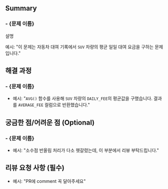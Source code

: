 <!-- 문제별로 해당 내용을 정리해주세요. -->

## Summary

<!-- 간단한 문제 개요를 적습니다. -->

### - {문제 이름}

설명


예시: "이 문제는 자동차 대여 기록에서 `SUV` 차량의 평균 일일 대여 요금을 구하는 문제입니다."

## 해결 과정

### - {문제 이름}

<!-- 문제를 해결하기 위해 사용한 SQL 쿼리의 핵심적인 부분을 설명합니다. -->
- 예시: "`AVG()` 함수를 사용해 `SUV` 차량의 `DAILY_FEE`의 평균값을 구했습니다. 결과를 `AVERAGE_FEE` 컬럼으로 반환했습니다."

## 궁금한 점/어려운 점 (Optional)

### - {문제 이름}

<!-- 해결 과정에서 어려웠거나 질문이 필요한 부분을 적습니다. -->
- 예시: "소수점 반올림 처리가 다소 헷갈렸는데, 이 부분에서 리뷰 부탁드립니다."

## 리뷰 요청 사항 (필수)

<!-- 코드나 쿼리에서 함께 고민해보면 좋을 부분이 있으면 적어주세요. 필요하면 가볍게 의견을 나눌 수 있습니다. -->
- 예시: "PR에 comment 꼭 달아주세요"
